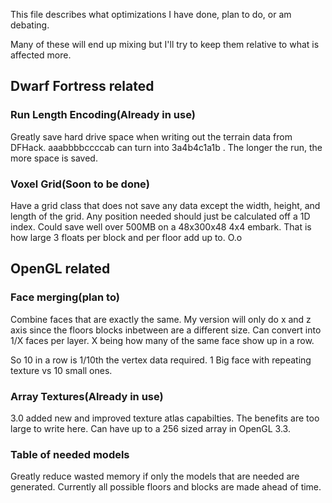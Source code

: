 This file describes what optimizations I have done, plan to do, or am debating.

Many of these will end up mixing but I'll try to keep them relative to what is affected more.

## Dwarf Fortress related

### Run Length Encoding(Already in use)
Greatly save hard drive space when writing out the terrain data from DFHack. aaabbbbccccab can turn into 3a4b4c1a1b . The longer the run, the more space is saved.

### Voxel Grid(Soon to be done)
Have a grid class that does not save any data except the width, height, and length of the grid. Any position needed should just be calculated off a 1D index. Could save well over 500MB on a 48x300x48 4x4 embark. That is how large 3 floats per block and per floor add up to. O.o

## OpenGL related

### Face merging(plan to)
Combine faces that are exactly the same. My version will only do x and z axis since the floors blocks inbetween are a different size. Can convert into 1/X faces per layer. X being how many of the same face show up in a row. 

So 10 in a row is 1/10th the vertex data required. 1 Big face with repeating texture vs 10 small ones.

### Array Textures(Already in use)
3.0 added new and improved texture atlas capabilties. The benefits are too large to write here. Can have up to a 256 sized array in OpenGL 3.3.

### Table of needed models
Greatly reduce wasted memory if only the models that are needed are generated. Currently all possible floors and blocks are made ahead of time.

